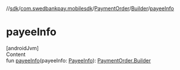 //[sdk](../../../../index.md)/[com.swedbankpay.mobilesdk](../../index.md)/[PaymentOrder](../index.md)/[Builder](index.md)/[payeeInfo](payee-info.md)



# payeeInfo  
[androidJvm]  
Content  
fun [payeeInfo](payee-info.md)(payeeInfo: [PayeeInfo](../../-payee-info/index.md)): [PaymentOrder.Builder](index.md)  



